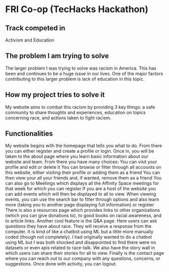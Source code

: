 # FRI Co-op (TecHacks Hackathon)
 
## Track competed in
   Activism and Education
## The problem I am trying to solve
   The larger problem I was trying to solve was racism in America. This has been and continues to be a huge issue in our lives. One of the major factors contributing to this larger problem is lack of education in this topic.
## How my project tries to solve it
   My website aims to combat this racism by providing 3 key things: a safe community to share thoughts and experiences, education on topics concerning race, and actions taken to fight racism.
## Functionalities
   My website begins with the homepage that tells you what to do.
   From there you can either register and create a profile or login.
   Once in, you will be taken to the about page where you learn basic information about our website and team.
   From there you have many choices:
       You can visit your profile and edit or delete it
       You can browse or filter through all accounts on this website, either visiting their profile or adding them as a friend
           You can then view your all your friends and, if wanted, remove them as a friend
       You can also go to Meetings which displays all the Affinity Space meetings for that week for which you can register
       If you are a host of the website you can add events which will then be displayed to all to view.
       When viewing events, you can use the search bar to filter through options and also learn more (taking you to another page displaying full information) or register
       There is also a resources page which provides links to other organizations (which you can give donations to), to good books on racial awareness, and to article links.
       Another cool feature is the Q&A page. Here users can ask questions they have about race. They will receive a response from the computer. It is kind of like a chatbot using ML but a little more manually coded (though not completely). I had originally wanted to do a chatbot using ML but I was both shocked and disappointed to find there were no datasets or even apis related to race-talk.
       We also have the story wall in which users can share their stories for all to view.
       Finally is the contact page where you can reach out to our company with any questions, concerns, or suggestions.
       Once done with activity, you can logout.


